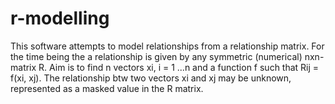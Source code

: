 # r-modelling
This software attempts to model relationships from a relationship matrix. For the time being the a relationship is given by any symmetric (numerical) nxn-matrix R. Aim  is to find n vectors xi, i = 1 ...n and a function f such that Rij = f(xi, xj). The relationship btw two vectors xi and xj may be unknown, represented as a masked value in the R matrix.
